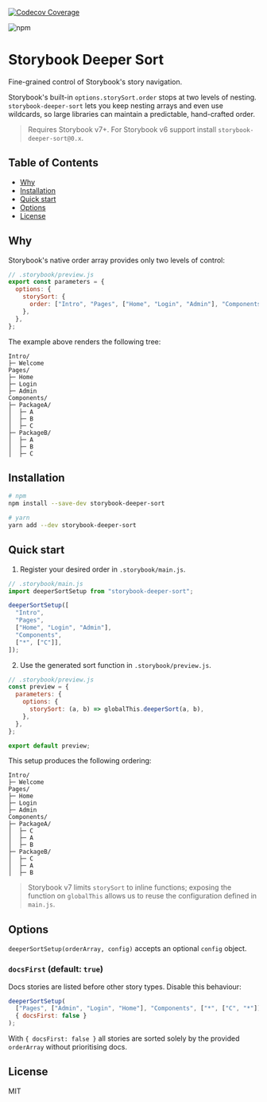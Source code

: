 [![Codecov Coverage](https://codecov.io/gh/alex-tavares/storybook-deeper-sort/branch/main/graph/badge.svg)](https://codecov.io/gh/alex-tavares/storybook-deeper-sort)

![npm](https://img.shields.io/npm/dm/storybook-deeper-sort)

# Storybook Deeper Sort

Fine-grained control of Storybook's story navigation.

Storybook's built-in `options.storySort.order` stops at two levels of nesting.
`storybook-deeper-sort` lets you keep nesting arrays and even use wildcards, so
large libraries can maintain a predictable, hand-crafted order.

> Requires Storybook v7+. For Storybook v6 support install
> `storybook-deeper-sort@0.x`.

## Table of Contents

- [Why](#why)
- [Installation](#installation)
- [Quick start](#quick-start)
- [Options](#options)
- [License](#license)

## Why

Storybook's native order array provides only two levels of control:

```js
// .storybook/preview.js
export const parameters = {
  options: {
    storySort: {
      order: ["Intro", "Pages", ["Home", "Login", "Admin"], "Components"],
    },
  },
};
```

The example above renders the following tree:

```
Intro/
├─ Welcome
Pages/
├─ Home
├─ Login
├─ Admin
Components/
├─ PackageA/
│  ├─ A
│  ├─ B
│  ├─ C
├─ PackageB/
│  ├─ A
│  ├─ B
│  ├─ C
```

## Installation

```bash
# npm
npm install --save-dev storybook-deeper-sort

# yarn
yarn add --dev storybook-deeper-sort
```

## Quick start

1. Register your desired order in `.storybook/main.js`.

```js
// .storybook/main.js
import deeperSortSetup from "storybook-deeper-sort";

deeperSortSetup([
  "Intro",
  "Pages",
  ["Home", "Login", "Admin"],
  "Components",
  ["*", ["C"]],
]);
```

2. Use the generated sort function in `.storybook/preview.js`.

```js
// .storybook/preview.js
const preview = {
  parameters: {
    options: {
      storySort: (a, b) => globalThis.deeperSort(a, b),
    },
  },
};

export default preview;
```

This setup produces the following ordering:

```
Intro/
├─ Welcome
Pages/
├─ Home
├─ Login
├─ Admin
Components/
├─ PackageA/
│  ├─ C
│  ├─ A
│  ├─ B
├─ PackageB/
│  ├─ C
│  ├─ A
│  ├─ B
```

> Storybook v7 limits `storySort` to inline functions; exposing the function on
> `globalThis` allows us to reuse the configuration defined in `main.js`.

## Options

`deeperSortSetup(orderArray, config)` accepts an optional `config` object.

### `docsFirst` (default: `true`)

Docs stories are listed before other story types. Disable this behaviour:

```js
deeperSortSetup(
  ["Pages", ["Admin", "Login", "Home"], "Components", ["*", ["C", "*"]]],
  { docsFirst: false }
);
```

With `{ docsFirst: false }` all stories are sorted solely by the provided
`orderArray` without prioritising docs.

## License

MIT

